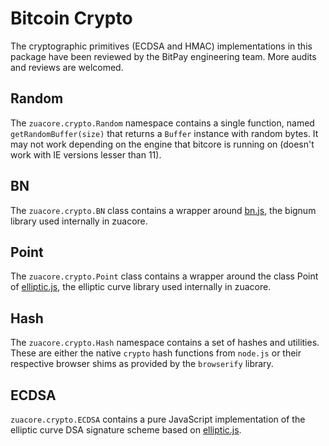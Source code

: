# Bitcoin Crypto

The cryptographic primitives (ECDSA and HMAC) implementations in this package have been reviewed by the BitPay engineering team. More audits and reviews are welcomed.

## Random

The `zuacore.crypto.Random` namespace contains a single function, named `getRandomBuffer(size)` that returns a `Buffer` instance with random bytes. It may not work depending on the engine that bitcore is running on (doesn't work with IE versions lesser than 11).

## BN

The `zuacore.crypto.BN` class contains a wrapper around [bn.js](https://github.com/indutny/bn.js), the bignum library used internally in zuacore.

## Point

The `zuacore.crypto.Point` class contains a wrapper around the class Point of [elliptic.js](https://github.com/indutny/elliptic), the elliptic curve library used internally in zuacore.

## Hash

The `zuacore.crypto.Hash` namespace contains a set of hashes and utilities. These are either the native `crypto` hash functions from `node.js` or their respective browser shims as provided by the `browserify` library.

## ECDSA

`zuacore.crypto.ECDSA` contains a pure JavaScript implementation of the elliptic curve DSA signature scheme based on [elliptic.js](https://github.com/indutny/elliptic).
